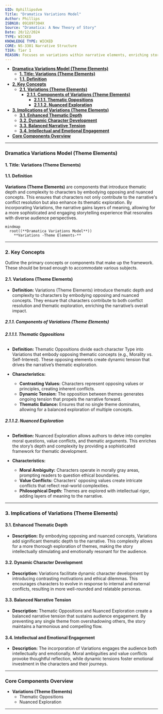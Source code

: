 ```yaml
---
UID: 8phillipsdvm
Title: "Dramatica Variations Model"
Author: Phillips
ISBN10: 091897304X
Source: "Dramatica: A New Theory of Story"
Date: 20/12/2024
TYPE: WICKED
KNOWLEDGE TYPE: WICKED
CORE: NS-3301 Narrative Structure
TIER: Tier 1
REASON: Focuses on variations within narrative elements, enriching story structure.
---
```


- [**Dramatica Variations Model (Theme Elements)**](#dramatica-variations-model-theme-elements)
  - [**1. Title: Variations (Theme Elements)**](#1-title-variations-theme-elements)
  - [**1.1. Definition**](#11-definition)
- [**2. Key Concepts**](#2-key-concepts)
  - [**2.1. Variations (Theme Elements)**](#21-variations-theme-elements)
    - [**2.1.1. Components of Variations (Theme Elements)**](#211-components-of-variations-theme-elements)
      - [**2.1.1.1. Thematic Oppositions**](#2111-thematic-oppositions)
      - [**2.1.1.2. Nuanced Exploration**](#2112-nuanced-exploration)
- [**3. Implications of Variations (Theme Elements)**](#3-implications-of-variations-theme-elements)
  - [**3.1. Enhanced Thematic Depth**](#31-enhanced-thematic-depth)
  - [**3.2. Dynamic Character Development**](#32-dynamic-character-development)
  - [**3.3. Balanced Narrative Tension**](#33-balanced-narrative-tension)
  - [**3.4. Intellectual and Emotional Engagement**](#34-intellectual-and-emotional-engagement)
- [**Core Components Overview**](#core-components-overview)

---

### **Dramatica Variations Model (Theme Elements)**

#### **1. Title: Variations (Theme Elements)**

#### **1.1. Definition**

**Variations (Theme Elements)** are components that introduce thematic depth and complexity to characters by embodying opposing and nuanced concepts. This ensures that characters not only contribute to the narrative's conflict resolution but also enhance its thematic exploration. By incorporating Variations, the narrative gains layers of meaning, allowing for a more sophisticated and engaging storytelling experience that resonates with diverse audience perspectives.

```mermaid
mindmap
  root((**Dramatica Variations Model**))
    **Variations -Theme Elements-**
```

---

### **2. Key Concepts**

Outline the primary concepts or components that make up the framework. These should be broad enough to accommodate various subjects.

#### **2.1. Variations (Theme Elements)**

- **Definition:**
  Variations (Theme Elements) introduce thematic depth and complexity to characters by embodying opposing and nuanced concepts. They ensure that characters contribute to both conflict resolution and thematic exploration, enriching the narrative’s overall impact.

##### **2.1.1. Components of Variations (Theme Elements)**

###### **2.1.1.1. Thematic Oppositions**

- **Definition:**
  Thematic Oppositions divide each character Type into Variations that embody opposing thematic concepts (e.g., Morality vs. Self-Interest). These opposing elements create dynamic tension that drives the narrative’s thematic exploration.

- **Characteristics:**
  - **Contrasting Values:** Characters represent opposing values or principles, creating inherent conflicts.
  - **Dynamic Tension:** The opposition between themes generates ongoing tension that propels the narrative forward.
  - **Thematic Balance:** Ensures that no single theme dominates, allowing for a balanced exploration of multiple concepts.

###### **2.1.1.2. Nuanced Exploration**

- **Definition:**
  Nuanced Exploration allows authors to delve into complex moral questions, value conflicts, and thematic arguments. This enriches the story’s depth and complexity by providing a sophisticated framework for thematic development.

- **Characteristics:**
  - **Moral Ambiguity:** Characters operate in morally gray areas, prompting readers to question ethical boundaries.
  - **Value Conflicts:** Characters' opposing values create intricate conflicts that reflect real-world complexities.
  - **Philosophical Depth:** Themes are explored with intellectual rigor, adding layers of meaning to the narrative.

---

### **3. Implications of Variations (Theme Elements)**

#### **3.1. Enhanced Thematic Depth**

- **Description:**
  By embodying opposing and nuanced concepts, Variations add significant thematic depth to the narrative. This complexity allows for a more thorough exploration of themes, making the story intellectually stimulating and emotionally resonant for the audience.

#### **3.2. Dynamic Character Development**

- **Description:**
  Variations facilitate dynamic character development by introducing contrasting motivations and ethical dilemmas. This encourages characters to evolve in response to internal and external conflicts, resulting in more well-rounded and relatable personas.

#### **3.3. Balanced Narrative Tension**

- **Description:**
  Thematic Oppositions and Nuanced Exploration create a balanced narrative tension that sustains audience engagement. By preventing any single theme from overshadowing others, the story maintains a harmonious and compelling flow.

#### **3.4. Intellectual and Emotional Engagement**

- **Description:**
  The incorporation of Variations engages the audience both intellectually and emotionally. Moral ambiguities and value conflicts provoke thoughtful reflection, while dynamic tensions foster emotional investment in the characters and their journeys.

---

### **Core Components Overview**

- **Variations (Theme Elements)**
  - Thematic Oppositions
  - Nuanced Exploration

---

